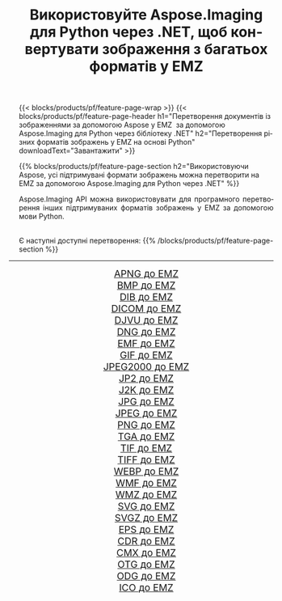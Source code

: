 ﻿---
title: Використовуйте Aspose.Imaging для Python через .NET, щоб конвертувати зображення з багатьох форматів у EMZ 
weight: 3920
url: /uk/python-net/conversion/to/emz/ 
lang: uk
langdirlevel: 2
locales: zh-hans,ja,it,ru,de,es,fr,nl,id,lt,pl,pt,vi,tr,ko,zh-hant,ar,hi,th,sv,cs,uk,he
description: Ви можете використовувати Aspose.Imaging для Python через бібліотеку .NET для перетворення різноманітних форматів у EMZ
---

{{< blocks/products/pf/feature-page-wrap >}}
{{< blocks/products/pf/feature-page-header h1="Перетворення документів із зображеннями за допомогою Aspose у EMZ  за допомогою Aspose.Imaging для Python через бібліотеку .NET" h2="Перетворення різних форматів зображень у EMZ на основі Python" downloadText="Завантажити" >}}


{{% blocks/products/pf/feature-page-section  h2="Використовуючи Aspose, усі підтримувані формати зображень можна перетворити на EMZ за допомогою Aspose.Imaging для Python через .NET" %}}
<p align=justify>Aspose.Imaging API можна використовувати для програмного перетворення інших підтримуваних форматів зображень у EMZ за допомогою мови Python.</p>
<br/>
Є наступні доступні перетворення:
{{% /blocks/products/pf/feature-page-section %}}
<div class="container-fluid productfamilypage bg-gray">
    <div class="convertypes bg-gray agp-content section">
        <div class="container">
		<hr style="margin-left:-20px;"/>
		<div class="row other-converters" style="gap: 10px;font-size: 19px;text-align:center;">
		    <div class='col-md-2 other-converter remove-lp remove-rp'><a href="/imaging/uk/python-net/conversion/apng-to-emz/" style="padding:15px;">APNG до EMZ</a></div>
<div class='col-md-2 other-converter remove-lp remove-rp'><a href="/imaging/uk/python-net/conversion/bmp-to-emz/" style="padding:15px;">BMP до EMZ</a></div>
<div class='col-md-2 other-converter remove-lp remove-rp'><a href="/imaging/uk/python-net/conversion/dib-to-emz/" style="padding:15px;">DIB до EMZ</a></div>
<div class='col-md-2 other-converter remove-lp remove-rp'><a href="/imaging/uk/python-net/conversion/dicom-to-emz/" style="padding:15px;">DICOM до EMZ</a></div>
<div class='col-md-2 other-converter remove-lp remove-rp'><a href="/imaging/uk/python-net/conversion/djvu-to-emz/" style="padding:15px;">DJVU до EMZ</a></div>
<div class='col-md-2 other-converter remove-lp remove-rp'><a href="/imaging/uk/python-net/conversion/dng-to-emz/" style="padding:15px;">DNG до EMZ</a></div>
<div class='col-md-2 other-converter remove-lp remove-rp'><a href="/imaging/uk/python-net/conversion/emf-to-emz/" style="padding:15px;">EMF до EMZ</a></div>
<div class='col-md-2 other-converter remove-lp remove-rp'><a href="/imaging/uk/python-net/conversion/gif-to-emz/" style="padding:15px;">GIF до EMZ</a></div>
<div class='col-md-2 other-converter remove-lp remove-rp'><a href="/imaging/uk/python-net/conversion/jpeg2000-to-emz/" style="padding:15px;">JPEG2000 до EMZ</a></div>
<div class='col-md-2 other-converter remove-lp remove-rp'><a href="/imaging/uk/python-net/conversion/jp2-to-emz/" style="padding:15px;">JP2 до EMZ</a></div>
<div class='col-md-2 other-converter remove-lp remove-rp'><a href="/imaging/uk/python-net/conversion/j2k-to-emz/" style="padding:15px;">J2K до EMZ</a></div>
<div class='col-md-2 other-converter remove-lp remove-rp'><a href="/imaging/uk/python-net/conversion/jpg-to-emz/" style="padding:15px;">JPG до EMZ</a></div>
<div class='col-md-2 other-converter remove-lp remove-rp'><a href="/imaging/uk/python-net/conversion/jpeg-to-emz/" style="padding:15px;">JPEG до EMZ</a></div>
<div class='col-md-2 other-converter remove-lp remove-rp'><a href="/imaging/uk/python-net/conversion/png-to-emz/" style="padding:15px;">PNG до EMZ</a></div>
<div class='col-md-2 other-converter remove-lp remove-rp'><a href="/imaging/uk/python-net/conversion/tga-to-emz/" style="padding:15px;">TGA до EMZ</a></div>
<div class='col-md-2 other-converter remove-lp remove-rp'><a href="/imaging/uk/python-net/conversion/tif-to-emz/" style="padding:15px;">TIF до EMZ</a></div>
<div class='col-md-2 other-converter remove-lp remove-rp'><a href="/imaging/uk/python-net/conversion/tiff-to-emz/" style="padding:15px;">TIFF до EMZ</a></div>
<div class='col-md-2 other-converter remove-lp remove-rp'><a href="/imaging/uk/python-net/conversion/webp-to-emz/" style="padding:15px;">WEBP до EMZ</a></div>
<div class='col-md-2 other-converter remove-lp remove-rp'><a href="/imaging/uk/python-net/conversion/wmf-to-emz/" style="padding:15px;">WMF до EMZ</a></div>
<div class='col-md-2 other-converter remove-lp remove-rp'><a href="/imaging/uk/python-net/conversion/wmz-to-emz/" style="padding:15px;">WMZ до EMZ</a></div>
<div class='col-md-2 other-converter remove-lp remove-rp'><a href="/imaging/uk/python-net/conversion/svg-to-emz/" style="padding:15px;">SVG до EMZ</a></div>
<div class='col-md-2 other-converter remove-lp remove-rp'><a href="/imaging/uk/python-net/conversion/svgz-to-emz/" style="padding:15px;">SVGZ до EMZ</a></div>
<div class='col-md-2 other-converter remove-lp remove-rp'><a href="/imaging/uk/python-net/conversion/eps-to-emz/" style="padding:15px;">EPS до EMZ</a></div>
<div class='col-md-2 other-converter remove-lp remove-rp'><a href="/imaging/uk/python-net/conversion/cdr-to-emz/" style="padding:15px;">CDR до EMZ</a></div>
<div class='col-md-2 other-converter remove-lp remove-rp'><a href="/imaging/uk/python-net/conversion/cmx-to-emz/" style="padding:15px;">CMX до EMZ</a></div>
<div class='col-md-2 other-converter remove-lp remove-rp'><a href="/imaging/uk/python-net/conversion/otg-to-emz/" style="padding:15px;">OTG до EMZ</a></div>
<div class='col-md-2 other-converter remove-lp remove-rp'><a href="/imaging/uk/python-net/conversion/odg-to-emz/" style="padding:15px;">ODG до EMZ</a></div>
<div class='col-md-2 other-converter remove-lp remove-rp'><a href="/imaging/uk/python-net/conversion/ico-to-emz/" style="padding:15px;">ICO до EMZ</a></div>
                </div>
        </div>
    </div>
</div>
<br/>

